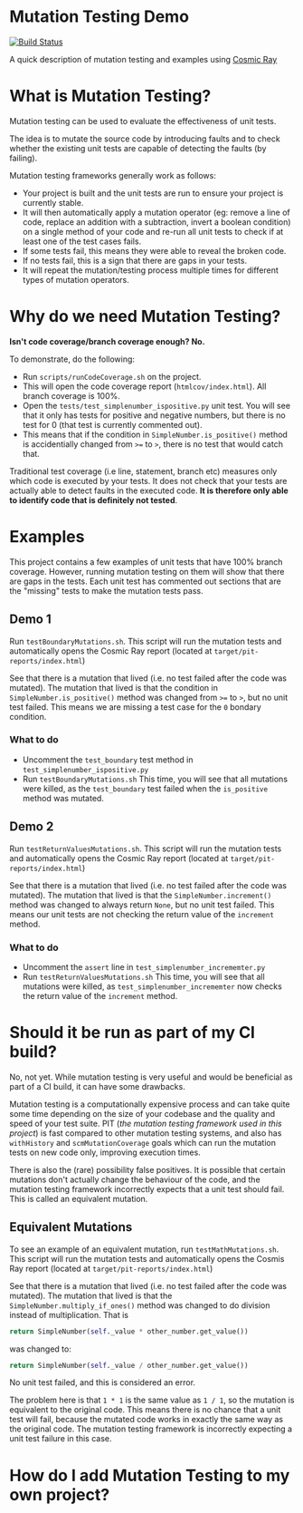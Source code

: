 Mutation Testing Demo
=====================

[![Build Status](https://travis-ci.org/johnnyleitrim/python-mutation-testing-demo.svg?branch=master)](https://travis-ci.org/johnnyleitrim/python-mutation-testing-demo)

A quick description of mutation testing and examples using [Cosmic Ray](https://github.com/sixty-north/cosmic-ray/)

What is Mutation Testing?
=========================
Mutation testing can be used to evaluate the effectiveness of unit tests.

The idea is to mutate the source code by introducing faults and to check whether the existing unit tests are capable of detecting the faults (by failing).

Mutation testing frameworks generally work as follows:
* Your project is built and the unit tests are run to ensure your project is currently stable.
* It will then automatically apply a mutation operator (eg: remove a line of code, replace an addition with a subtraction, invert a boolean condition) on a single method of your code and re-run all unit tests to check if at least one of the test cases fails.
* If some tests fail, this means they were able to reveal the broken code.
* If no tests fail, this is a sign that there are gaps in your tests.
* It will repeat the mutation/testing process multiple times for different types of mutation operators.

Why do we need Mutation Testing?
================================
**Isn't code coverage/branch coverage enough? No.**

To demonstrate, do the following:
* Run `scripts/runCodeCoverage.sh` on the project.
* This will open the code coverage report (`htmlcov/index.html`).  All branch coverage is 100%.
* Open the `tests/test_simplenumber_ispositive.py` unit test.  You will see that it only has tests for positive and negative numbers, but there is no test for 0 (that test is currently commented out).
* This means that if the condition in `SimpleNumber.is_positive()` method is accidentially changed from `>=` to `>`, there is no test that would catch that.

Traditional test coverage (i.e line, statement, branch etc) measures only which code is executed by your tests. It does not check that your tests are actually able to detect faults in the executed code. **It is therefore only able to identify code that is definitely not tested**.

Examples
========
This project contains a few examples of unit tests that have 100% branch coverage.  However, running mutation testing on them will show that there are gaps in the tests.  Each unit test has commented out sections that are the "missing" tests to make the mutation tests pass.

Demo 1
------
Run `testBoundaryMutations.sh`.  This script will run the mutation tests and automatically opens the Cosmic Ray report (located at `target/pit-reports/index.html`)

See that there is a mutation that lived (i.e. no test failed after the code was mutated).  The mutation that lived is that the condition in `SimpleNumber.is_positive()` method was changed from `>=` to `>`, but no unit test failed.  This means we are missing a test case for the `0` bondary condition.

### What to do
* Uncomment the `test_boundary` test method in `test_simplenumber_ispositive.py`
* Run `testBoundaryMutations.sh`
This time, you will see that all mutations were killed, as the `test_boundary` test failed when the `is_positive` method was mutated.

Demo 2
------
Run `testReturnValuesMutations.sh`.  This script will run the mutation tests and automatically opens the Cosmic Ray report (located at `target/pit-reports/index.html`)

See that there is a mutation that lived (i.e. no test failed after the code was mutated).  The mutation that lived is that the `SimpleNumber.increment()` method was changed to always return `None`, but no unit test failed.  This means our unit tests are not checking the return value of the `increment` method.

### What to do
* Uncomment the `assert` line in `test_simplenumber_incrememter.py`
* Run `testReturnValuesMutations.sh`
This time, you will see that all mutations were killed, as `test_simplenumber_incrememter` now checks the return value of the `increment` method.

Should it be run as part of my CI build?
========================================
No, not yet.  While mutation testing is very useful and would be beneficial as part of a CI build, it can have some drawbacks.

Mutation testing is a computationally expensive process and can take quite some time depending on the size of your codebase and the quality and speed of your test suite. PIT (*the mutation testing framework used in this project*) is fast compared to other mutation testing systems, and also has `withHistory` and `scmMutationCoverage` goals which can run the mutation tests on new code only, improving execution times.

There is also the (rare) possibility false positives.  It is possible that certain mutations don't actually change the behaviour of the code, and the mutation testing framework incorrectly expects that a unit test should fail.  This is called an equivalent mutation.

Equivalent Mutations
--------------------
To see an example of an equivalent mutation, run `testMathMutations.sh`.  This script will run the mutation tests and automatically opens the Cosmis Ray report (located at `target/pit-reports/index.html`)

See that there is a mutation that lived (i.e. no test failed after the code was mutated).  The mutation that lived is that the `SimpleNumber.multiply_if_ones()` method was changed to do division instead of multiplication.  That is
```python
return SimpleNumber(self._value * other_number.get_value())
```
was changed to:
```python
return SimpleNumber(self._value / other_number.get_value())
```
No unit test failed, and this is considered an error.

The problem here is that `1 * 1` is the same value as `1 / 1`, so the mutation is equivalent to the original code.  This means there is no chance that a unit test will fail, because the mutated code works in exactly the same way as the original code.  The mutation testing framework is incorrectly expecting a unit test failure in this case.

How do I add Mutation Testing to my own project?
================================================
